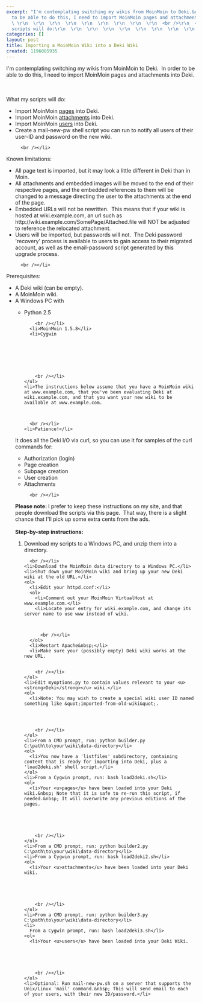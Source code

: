 ```yaml
---
excerpt: "I'm contemplating switching my wikis from MoinMoin to Deki.&nbsp; In order
  to be able to do this, I need to import MoinMoin pages and attachments into Deki.\r\n
  \ \r\n  \r\n  \r\n  \r\n  \r\n  \r\n  \r\n  \r\n  \r\n  <br />\r\n  <br />What my
  scripts will do:\r\n  \r\n  \r\n  \r\n  \r\n  \r\n  \r\n  \r\n  \r\n  "
categories: []
layout: post
title: Importing a MoinMoin Wiki into a Deki Wiki
created: 1196085935
---
```

I'm contemplating switching my wikis from MoinMoin to Deki.&nbsp; In order to be able to do this, I need to import MoinMoin pages and attachments into Deki.
  
  
  
  
  
  
  
  
  
  <br />
  <br />What my scripts will do:
  
  
  
  
  
  
  
  
  <br />
  <ul>
    <li>Import MoinMoin <u>pages</u> into Deki.</li>
    <li>Import MoinMoin <u>attachments</u> into Deki.</li>
    <li>Import MoinMoin <u>users</u> into Deki.</li>
    <li>Create a mail-new-pw shell script you can run to notify all users of their user-ID and password on the new wiki.
      
      
      
      
      
      <br /></li>
  </ul>Known limitations:
  
  
  
  
  
  
  
  
  <br />
  <ul>
    <li>All page text is imported, but it may look a little different in Deki than in Moin.</li>
    <li>All attachments and embedded images will be moved to the end of their respective pages, and the embedded references to them will be changed to a message directing the user to the attachments at the end of the page.</li>
    <li>Embedded URLs will not be rewritten.&nbsp; This means that if your wiki is hosted at wiki.example.com, an url such as http://wiki.example.com/SomePage/Attached.file will NOT be adjusted to reference the relocated attachment.</li>
    <li>Users will be imported, but passwords will not.&nbsp; The Deki password 'recovery' process is available to users to gain access to their migrated account, as well as the email-password script generated by this upgrade process.
      
      
      
      
      
      <br /></li>
  </ul>Prerequisites:
  
  
  
  
  
  
  
  <br />
  <ul>
    <li>A Deki wiki (can be empty).</li>
    <li>A MoinMoin wiki.</li>
    <li>A Windows PC with</li>
    <ul>
      <li>Python 2.5
        
        
        
        
        
        
        
        <br /></li>
      <li>MoinMoin 1.5.8</li>
      <li>Cygwin
        
        
        
        
        
        
        
        <br /></li>
    </ul>
    <li>The instructions below assume that you have a MoinMoin wiki at www.example.com, that you've been evaluating Deki at wiki.example.com, and that you want your new wiki to be available at www.example.com.
      
      
      
      <br /></li>
    <li>Patience!</li>
  </ul>It does all the Deki I/O via curl, so you can use it for samples of the curl commands for:
  
  <br />
  <ul>
    <li>Authorization (login)</li>
    <li>Page creation</li>
    <li>Subpage creation</li>
    <li>User creation</li>
    <li>Attachments
      
      <br /></li>
  </ul><strong>Please note: </strong>I prefer to keep these instructions on my site, and that people download the scripts via this page.&nbsp; That way, there is a slight chance that I'll pick up some extra cents from the ads.
  <br /><strong>
    <br />Step-by-step instructions:
  
  
  
  
  
  
  </strong>
  <br />
  <ol>
    <li>Download my scripts to a Windows PC, and unzip them into a directory.
      
      
      
      
      
      
      
      <br /></li>
    <li>Download the MoinMoin data directory to a Windows PC.</li>
    <li>Shut down your MoinMoin wiki and bring up your new Deki wiki at the old URL.</li>
    <ol>
      <li>Edit your httpd.conf:</li>
      <ol>
        <li>Comment out your MoinMoin VirtualHost at www.example.com.</li>
        <li>Locate your entry for wiki.example.com, and change its server name to use www instead of wiki.
          
          
          
          <br /></li>
      </ol>
      <li>Restart Apache&nbsp;</li>
      <li>Make sure your (possibly empty) Deki wiki works at the new URL.
        
        
        <br /></li>
    </ol>
    <li>Edit myoptions.py to contain values relevant to your <u><strong>Deki</strong></u> wiki.</li>
    <ol>
      <li>Note: You may wish to create a special wiki user ID named something like &quot;imported-from-old-wiki&quot;.
        
        
        
        
        <br /></li>
    </ol>
    <li>From a CMD prompt, run: python builder.py C:\path\to\your\wiki\data-directory</li>
    <ol>
      <li>You now have a 'listfiles' subdirectory, containing content that is ready for importing into Deki, plus a 'load2deki.sh' shell script.</li>
    </ol>
    <li>From a Cygwin prompt, run: bash load2deki.sh</li>
    <ol>
      <li>Your <u>pages</u> have been loaded into your Deki wiki.&nbsp; Note that it is safe to re-run this script, if needed.&nbsp; It will overwrite any previous editions of the pages.
        
        
        
        
        
        <br /></li>
    </ol>
    <li>From a CMD prompt, run: python builder2.py C:\path\to\your\wiki\data-directory</li>
    <li>From a Cygwin prompt, run: bash load2deki2.sh</li>
    <ol>
      <li>Your <u>attachments</u> have been loaded into your Deki wiki.
        
        
        
        
        
        <br /></li>
    </ol>
    <li>From a CMD prompt, run: python builder3.py C:\path\to\your\wiki\data-directory</li>
    <li>
      From a Cygwin prompt, run: bash load2deki3.sh</li>
    <ol>
      <li>Your <u>users</u> have been loaded into your Deki Wiki.
        
        
        
        
        
        <br /></li>
    </ol>
    <li>Optional: Run mail-new-pw.sh on a server that supports the Unix/Linux 'mail' command.&nbsp; This will send email to each of your users, with their new ID/password.</li>
  </ol>
  <br />
